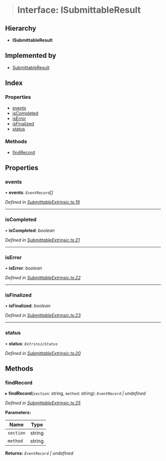 > # Interface: ISubmittableResult

## Hierarchy

* **ISubmittableResult**

## Implemented by

* [SubmittableResult](../classes/_submittableextrinsic_.submittableresult.md)

## Index

### Properties

* [events](_submittableextrinsic_.isubmittableresult.md#events)
* [isCompleted](_submittableextrinsic_.isubmittableresult.md#iscompleted)
* [isError](_submittableextrinsic_.isubmittableresult.md#iserror)
* [isFinalized](_submittableextrinsic_.isubmittableresult.md#isfinalized)
* [status](_submittableextrinsic_.isubmittableresult.md#status)

### Methods

* [findRecord](_submittableextrinsic_.isubmittableresult.md#findrecord)

## Properties

###  events

• **events**: *`EventRecord`[]*

*Defined in [SubmittableExtrinsic.ts:19](https://github.com/polkadot-js/api/blob/d5fb040/packages/api/src/SubmittableExtrinsic.ts#L19)*

___

###  isCompleted

• **isCompleted**: *boolean*

*Defined in [SubmittableExtrinsic.ts:21](https://github.com/polkadot-js/api/blob/d5fb040/packages/api/src/SubmittableExtrinsic.ts#L21)*

___

###  isError

• **isError**: *boolean*

*Defined in [SubmittableExtrinsic.ts:22](https://github.com/polkadot-js/api/blob/d5fb040/packages/api/src/SubmittableExtrinsic.ts#L22)*

___

###  isFinalized

• **isFinalized**: *boolean*

*Defined in [SubmittableExtrinsic.ts:23](https://github.com/polkadot-js/api/blob/d5fb040/packages/api/src/SubmittableExtrinsic.ts#L23)*

___

###  status

• **status**: *`ExtrinsicStatus`*

*Defined in [SubmittableExtrinsic.ts:20](https://github.com/polkadot-js/api/blob/d5fb040/packages/api/src/SubmittableExtrinsic.ts#L20)*

## Methods

###  findRecord

▸ **findRecord**(`section`: string, `method`: string): *`EventRecord` | undefined*

*Defined in [SubmittableExtrinsic.ts:25](https://github.com/polkadot-js/api/blob/d5fb040/packages/api/src/SubmittableExtrinsic.ts#L25)*

**Parameters:**

Name | Type |
------ | ------ |
`section` | string |
`method` | string |

**Returns:** *`EventRecord` | undefined*